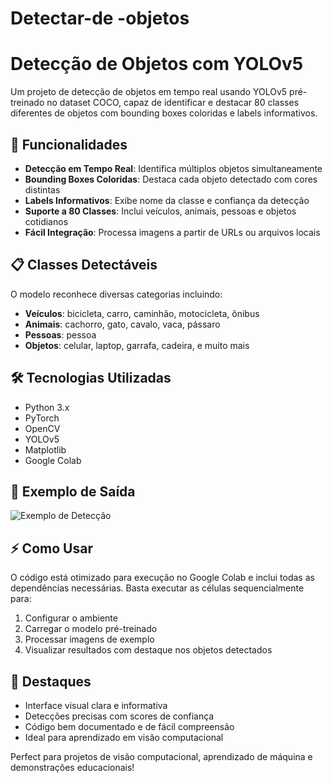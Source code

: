 # Detectar-de -objetos

# Detecção de Objetos com YOLOv5

Um projeto de detecção de objetos em tempo real usando YOLOv5 pré-treinado no dataset COCO, capaz de identificar e destacar 80 classes diferentes de objetos com bounding boxes coloridas e labels informativos.

## 🚀 Funcionalidades

- **Detecção em Tempo Real**: Identifica múltiplos objetos simultaneamente
- **Bounding Boxes Coloridas**: Destaca cada objeto detectado com cores distintas
- **Labels Informativos**: Exibe nome da classe e confiança da detecção
- **Suporte a 80 Classes**: Inclui veículos, animais, pessoas e objetos cotidianos
- **Fácil Integração**: Processa imagens a partir de URLs ou arquivos locais

## 📋 Classes Detectáveis

O modelo reconhece diversas categorias incluindo:
- **Veículos**: bicicleta, carro, caminhão, motocicleta, ônibus
- **Animais**: cachorro, gato, cavalo, vaca, pássaro
- **Pessoas**: pessoa
- **Objetos**: celular, laptop, garrafa, cadeira, e muito mais

## 🛠️ Tecnologias Utilizadas

- Python 3.x
- PyTorch
- OpenCV
- YOLOv5
- Matplotlib
- Google Colab

## 📸 Exemplo de Saída

![Exemplo de Detecção](https://images.unsplash.com/photo-1544620347-c4fd4a3d5957)

## ⚡ Como Usar

O código está otimizado para execução no Google Colab e inclui todas as dependências necessárias. Basta executar as células sequencialmente para:

1. Configurar o ambiente
2. Carregar o modelo pré-treinado
3. Processar imagens de exemplo
4. Visualizar resultados com destaque nos objetos detectados

## 🌟 Destaques

- Interface visual clara e informativa
- Detecções precisas com scores de confiança
- Código bem documentado e de fácil compreensão
- Ideal para aprendizado em visão computacional

Perfect para projetos de visão computacional, aprendizado de máquina e demonstrações educacionais!